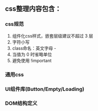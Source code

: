 

## css整理内容包含：

### css规范
1. 组件化css样式，嵌套层级建议不超过 3 层
2. 字符小写
3. class命名：英文字母 -
4. 当值为 0 时省略单位
5. 避免使用 !important

### 通用css

### UI组件库(Button/Empty/Loading)

### DOM结构定义
